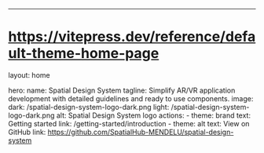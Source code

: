 ---

# https://vitepress.dev/reference/default-theme-home-page

layout: home

hero:
name: Spatial Design System
tagline: Simplify AR/VR application development with detailed guidelines and ready to use components.
image:
dark: /spatial-design-system-logo-dark.png
light: /spatial-design-system-logo-dark.png
alt: Spatial Design System logo
actions: - theme: brand
text: Getting started
link: /getting-started/introduction - theme: alt
text: View on GitHub
link: https://github.com/SpatialHub-MENDELU/spatial-design-system
